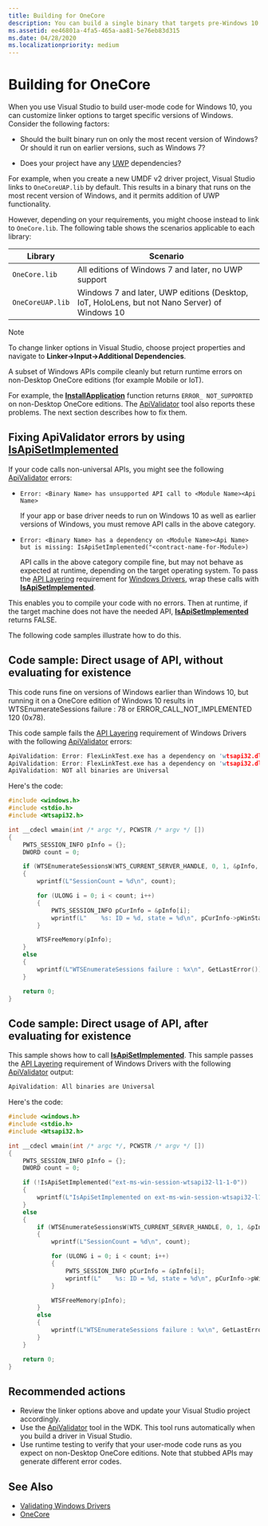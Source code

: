 ```yaml
---
title: Building for OneCore
description: You can build a single binary that targets pre-Windows 10 and OneCore editions.
ms.assetid: ee46801a-4fa5-465a-aa81-5e76eb83d315
ms.date: 04/28/2020
ms.localizationpriority: medium
---
```


# Building for OneCore

When you use Visual Studio to build user-mode code for Windows 10, you can customize linker options to target specific versions of Windows.  Consider the following factors:

* Should the built binary run on only the most recent version of Windows?  Or should it run on earlier versions, such as Windows 7?  

* Does your project have any [UWP](/windows/uwp/get-started/whats-a-uwp) dependencies?

For example, when you create a new UMDF v2 driver project, Visual Studio links to `OneCoreUAP.lib` by default.  This results in a binary that runs on the most recent version of Windows, and it permits addition of UWP functionality.

However, depending on your requirements, you might choose instead to link to `OneCore.lib`. The following table shows the scenarios applicable to each library:

|Library|Scenario|
|-|-|
|`OneCore.lib`|All editions of Windows 7 and later, no UWP support|
|`OneCoreUAP.lib`|Windows 7 and later, UWP editions (Desktop, IoT, HoloLens, but not Nano Server) of Windows 10|

>[!NOTE]
>To change linker options in Visual Studio, choose project properties and navigate to **Linker->Input->Additional Dependencies**.

A subset of Windows APIs compile cleanly but return runtime errors on non-Desktop OneCore editions (for example Mobile or IoT).

For example, the [**InstallApplication**](/windows/desktop/api/appmgmt/nf-appmgmt-installapplication) function returns `ERROR_ NOT_SUPPORTED` on non-Desktop OneCore editions.  The [ApiValidator](./validating-windows-drivers.md) tool also reports these problems. The next section describes how to fix them.

## Fixing ApiValidator errors by using [**IsApiSetImplemented**](/windows/desktop/api/apiquery2/nf-apiquery2-isapisetimplemented)

If your code calls non-universal APIs, you might see the following [ApiValidator](./validating-windows-drivers.md) errors:

* `Error: <Binary Name> has unsupported API call to <Module Name><Api Name>`
    
    If your app or base driver needs to run on Windows 10 as well as earlier versions of Windows, you must remove API calls in the above category.

* `Error: <Binary Name> has a dependency on <Module Name><Api Name> but is missing: IsApiSetImplemented("<contract-name-for-Module>)`
    
    API calls in the above category compile fine, but may not behave as expected at runtime, depending on the target operating system. To pass the [API Layering](api-layering.md) requirement for [Windows Drivers](./getting-started-with-windows-drivers.md), wrap these calls with [**IsApiSetImplemented**](/windows/desktop/api/apiquery2/nf-apiquery2-isapisetimplemented).

This enables you to compile your code with no errors.  Then at runtime, if the target machine does not have the needed API, [**IsApiSetImplemented**](/windows/desktop/api/apiquery2/nf-apiquery2-isapisetimplemented) returns FALSE.

The following code samples illustrate how to do this.

## Code sample: Direct usage of API, without evaluating for existence

This code runs fine on versions of Windows earlier than Windows 10, but running it on a OneCore edition of Windows 10 results in WTSEnumerateSessions failure : 78 or ERROR_CALL_NOT_IMPLEMENTED 120 (0x78).

This code sample fails the [API Layering](api-layering.md) requirement of Windows Drivers with the following [ApiValidator](./validating-windows-drivers.md) errors:

```cpp
ApiValidation: Error: FlexLinkTest.exe has a dependency on 'wtsapi32.dll!WTSEnumerateSessionsW' but is missing: IsApiSetImplemented("ext-ms-win-session-wtsapi32-l1-1-0")
ApiValidation: Error: FlexLinkTest.exe has a dependency on 'wtsapi32.dll!WTSFreeMemory' but is missing: IsApiSetImplemented("ext-ms-win-session-wtsapi32-l1-1-0")
ApiValidation: NOT all binaries are Universal
```
Here's the code:

```cpp
#include <windows.h>
#include <stdio.h>
#include <Wtsapi32.h>

int __cdecl wmain(int /* argc */, PCWSTR /* argv */ [])
{
    PWTS_SESSION_INFO pInfo = {};
    DWORD count = 0;

    if (WTSEnumerateSessionsW(WTS_CURRENT_SERVER_HANDLE, 0, 1, &pInfo, &count))
    {
        wprintf(L"SessionCount = %d\n", count);

        for (ULONG i = 0; i < count; i++)
        {
            PWTS_SESSION_INFO pCurInfo = &pInfo[i];
            wprintf(L"    %s: ID = %d, state = %d\n", pCurInfo->pWinStationName, pCurInfo->SessionId, pCurInfo->State);
        }

        WTSFreeMemory(pInfo);
    }
    else
    {
        wprintf(L"WTSEnumerateSessions failure : %x\n", GetLastError());
    } 

    return 0;
}
```

## Code sample: Direct usage of API, after evaluating for existence

This sample shows how to call [**IsApiSetImplemented**](/windows/desktop/api/apiquery2/nf-apiquery2-isapisetimplemented). This sample passes the [API Layering](api-layering.md) requirement of Windows Drivers with the following [ApiValidator](./validating-windows-drivers.md) output:

```cpp
ApiValidation: All binaries are Universal
```

Here's the code:

```cpp
#include <windows.h>
#include <stdio.h>
#include <Wtsapi32.h>

int __cdecl wmain(int /* argc */, PCWSTR /* argv */ [])
{
    PWTS_SESSION_INFO pInfo = {};
    DWORD count = 0;

    if (!IsApiSetImplemented("ext-ms-win-session-wtsapi32-l1-1-0"))
    {
        wprintf(L"IsApiSetImplemented on ext-ms-win-session-wtsapi32-l1-1-0 returns FALSE\n");
    }
    else
    {
        if (WTSEnumerateSessionsW(WTS_CURRENT_SERVER_HANDLE, 0, 1, &pInfo, &count))
        {
            wprintf(L"SessionCount = %d\n", count);

            for (ULONG i = 0; i < count; i++)
            {
                PWTS_SESSION_INFO pCurInfo = &pInfo[i];
                wprintf(L"    %s: ID = %d, state = %d\n", pCurInfo->pWinStationName, pCurInfo->SessionId, pCurInfo->State);
            }

            WTSFreeMemory(pInfo);
        }
        else
        {
            wprintf(L"WTSEnumerateSessions failure : %x\n", GetLastError());
        }
    }

    return 0;
}
```

## Recommended actions

* Review the linker options above and update your Visual Studio project accordingly.
* Use the [ApiValidator](./validating-windows-drivers.md) tool in the WDK.  This tool runs automatically when you build a driver in Visual Studio.
* Use runtime testing to verify that your user-mode code runs as you expect on non-Desktop OneCore editions.  Note that stubbed APIs may generate different error codes.

## See Also

* [Validating Windows Drivers](validating-windows-drivers.md)
* [OneCore](/windows-hardware/get-started/what-s-new-in-windows)

<!--API BOILERPLATE: Compiles using OneCore.lib but returns ERROR_CALL_NOT_IMPLEMENTED on non-Desktop OneCore editions.-->